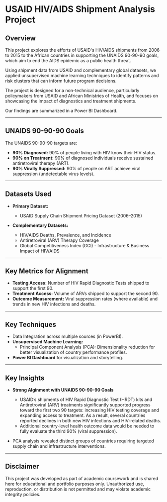 # USAID HIV/AIDS Shipment Analysis Project

## Overview
This project explores the efforts of USAID's HIV/AIDS shipments from 2006 to 2015 to the African countries in supporting the UNAIDS 90-90-90 goals, which aim to end the AIDS epidemic as a public health threat.

Using shipment data from USAID and complementary global datasets, we applied unsupervised machine learning techniques to identify patterns and risk clusters that can inform future program decisions.

The project is designed for a non-technical audience, particularly policymakers from USAID and African Ministries of Health, and focuses on showcasing the impact of diagnostics and treatment shipments.

Our findings are summarized in a Power BI Dashboard.

---

## UNAIDS 90-90-90 Goals 
The UNAIDS 90-90-90 targets are:
- **90% Diagnosed:** 90% of people living with HIV know their HIV status.
- **90% on Treatment:** 90% of diagnosed individuals receive sustained antiretroviral therapy (ART).
- **90% Virally Suppressed:** 90% of people on ART achieve viral suppression (undetectable virus levels).

---

## Datasets Used
- **Primary Dataset:**
  - USAID Supply Chain Shipment Pricing Dataset (2006–2015)
 
- **Complementary Datasets:**
  - HIV/AIDS Deaths, Prevalence, and Incidence
  - Antiretroviral (ARV) Therapy Coverage
  - Global Competitiveness Index (GCI) - Infrastructure & Business Impact of HIV/AIDS
 
---

## Key Metrics for Alignment
- **Testing Access:** Number of HIV Rapid Diagnostic Tests shipped to support the first 90.
- **Treatment Access:** Volume of ARVs shipped to support the second 90.
- **Outcome Measurement:** Viral suppression rates (where available) and trends in new HIV infections and deaths.

---

## Key Techniques
- Data Integration across multiple sources (in PowerBI).
- **Unsupervised Machine Learning:**
  - Principal Component Analysis (PCA): Dimensionality reduction for better visualization of country performance profiles.
- **Power BI Dashboard** for visualization and storytelling.
---

## Key Insights
- **Strong Alginment with UNAIDS 90-90-90 Goals**
  - USAID’s shipments of HIV Rapid Diagnostic Test (HRDT) kits and Antiretroviral (ARV) treatments significantly supported progress toward the first two 90 targets: increasing HIV testing coverage and expanding access to treatment. As a result, several countries reported declines in both new HIV infections and HIV-related deaths.
  - Additional country-level health outcome data would be needed to fully evaluate the third 90% (viral suppression).

- PCA analysis revealed distinct groups of countries requiring targeted supply chain and infrastructure interventions.

---
## Disclaimer
This project was developed as part of academic coursework and is shared here for educational and portfolio purposes only. Unauthorized use, reproduction, or distribution is not permitted and may violate academic integrity policies.
